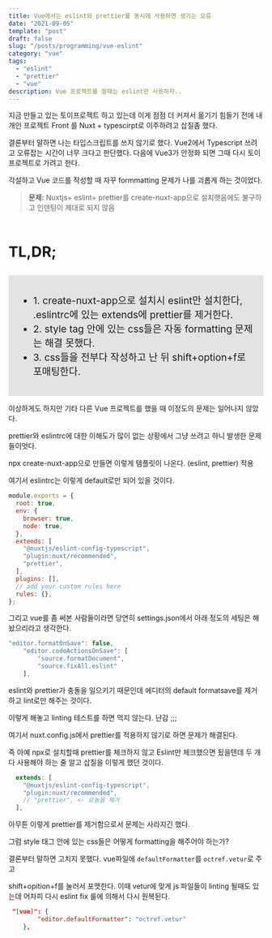 ```yaml
---
title: Vue에서는 eslint와 prettier를 동시에 사용하면 생기는 오류
date: "2021-09-05"
template: "post"
draft: false
slug: "/posts/programming/vue-eslint"
category: "vue"
tags:
  - "eslint"
  - "prettier"
  - "vue"
description: Vue 프로젝트를 쓸때는 eslint만 사용하자..
---
```


지금 만들고 있는 토이프로젝트 하고 있는데 이게 점점 더 커져서 옮기기 힘들기 전에 내 개인 프로젝트 Front 를 Nuxt + typescirpt로 이주하려고 삽질좀 했다.

결론부터 말하면 나는 타입스크립트를 쓰지 않기로 했다. Vue2에서 Typescript 쓰려고 오류잡는 시간이 너무 크다고 판단했다. 다음에 Vue3가 안정화 되면 그때 다시 토이프로젝트로 가려고 한다.

각설하고 Vue 코드를 작성할 때 자꾸 formmatting 문제가 나를 괴롭게 하는 것이었다.

> **문제:** Nuxtjs+ eslint+ prettier를 create-nuxt-app으로 설치햇음에도 불구하고 인덴팅이 제대로 되지 않음

<br>
  <p style="font-size: 1.8rem; font-weight:bold;">TL,DR;</p>
<div style="background-color: rgba(0, 0, 0, 0.1); padding: 1rem; font-size: 1.2rem;">
    <ul>
      <li> 1. create-nuxt-app으로 설치시 eslint만 설치한다, .eslintrc에 있는 extends에 prettier를 제거한다.</li>
      <li> 2. style tag 안에 있는 css들은 자동 formatting 문제는 해결 못했다. </li>
      <li> 3. css들을 전부다 작성하고 난 뒤 shift+option+f로 포매팅한다.</li>
    </ul>
</div>

이상하게도 하지만 기타 다른 Vue 프로젝트를 했을 때 이정도의 문제는 일어나지 않았다.

prettier와 eslintrc에 대한 이해도가 많이 없는 상황에서 그냥 쓰려고 하니 발생한 문제들이엇다.



npx create-nuxt-app으로 만들면 이렇게 템플릿이 나온다. (eslint, prettier) 적용

여기서 eslintrc는 이렇게 default로만 되어 있을 것이다.

```js
module.exports = {
  root: true,
  env: {
    browser: true,
    node: true,
  },
  extends: [
    "@nuxtjs/eslint-config-typescript",
    "plugin:nuxt/recommended",
    "prettier",
  ],
  plugins: [],
  // add your custom rules here
  rules: {},
};
```

그리고 vue를 좀 써본 사람들이라면 당연히 settings.json에서 아래 정도의 세팅은 해놨으리라고 생각한다.

```js
"editor.formatOnSave": false,
    "editor.codeActionsOnSave": [
        "source.formatDocument",
        "source.fixAll.eslint"
    ],
```

eslint와 prettier가 충돌을 일으키기 때문인데 에디터의 default formatsave를 제거하고 lint로만 해주는 것이다.

이렇게 해놓고 linting 테스트를 하면 먹지 않는다. 난감 ;;;

여기서 nuxt.config.js에서 prettier를 적용하지 않기로 하면 문제가 해결된다.

즉 아예 npx로 설치할때 prettier를 체크하지 않고 Eslint만 체크했으면 됬을텐데 두 개 다 사용해야 하는 줄 알고 삽질을 이렇게 했던 것이다.


```js
  extends: [
    "@nuxtjs/eslint-config-typescript",
    "plugin:nuxt/recommended",
    // "prettier", <- 요놈을 제거
  ],
```
아무튼 이렇게 prettier를 제거함으로서 문제는 사라지긴 했다.

그럼 style 태그 안에 있는 css들은 어떻게 formatting을 해주어야 하는가?

결론부터 말하면 고치지 못했다. vue파일에 `defaultFormatter`를 `octref.vetur`로 주고 

shift+opition+f를 눌러서 포맷한다. 이때 vetur에 맞게 js 파일들이 linting 될때도 있는데 어차피 다시 eslint fix 룰에 의해서 다시 원복된다.

```json
 "[vue]": {
        "editor.defaultFormatter": "octref.vetur"
    },
```